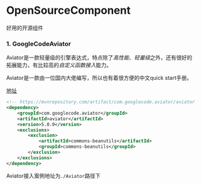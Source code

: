 # OpenSourceComponent
好用的开源组件

### 1. GoogleCodeAviator
Aviator是一款轻量级的引擎表达式，特点除了*高性能*、*轻量级*之外，还有很好的拓展能力，有比较高的*自定义函数接入*能力。

Aviator是一款由一位国内大佬编写，所以也有着很方便的中文quick start手册。

[地址](https://github.com/killme2008/aviator)
```xml
<!-- https://mvnrepository.com/artifact/com.googlecode.aviator/aviator -->
<dependency>
    <groupId>com.googlecode.aviator</groupId>
    <artifactId>aviator</artifactId>
    <version>5.0.0</version>
    <exclusions>
        <exclusion>
            <artifactId>commons-beanutils</artifactId>
            <groupId>commons-beanutils</groupId>
        </exclusion>
    </exclusions>
</dependency>
```
Aviator接入案例地址为`./Aviator`路径下